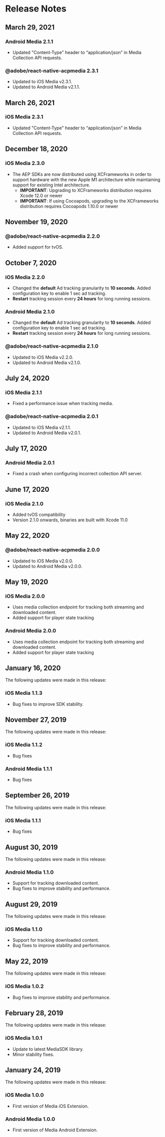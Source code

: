 # Release Notes

## March 29, 2021

### Android Media 2.1.1

* Updated "Content-Type" header to “application/json” in Media Collection API requests.

### @adobe/react-native-acpmedia 2.3.1

* Updated to iOS Media v2.3.1.
* Updated to Android Media v2.1.1.

## March 26, 2021

### iOS Media 2.3.1

* Updated "Content-Type" header to “application/json” in Media Collection API requests.

## December 18, 2020

### iOS Media 2.3.0

* The AEP SDKs are now distributed using XCFrameworks in order to support hardware with the new Apple M1 architecture while maintaining support for existing Intel architecture.
  * **IMPORTANT**: Upgrading to XCFrameworks distribution requires Xcode 12.0 or newer
  * **IMPORTANT**: If using Cocoapods, upgrading to the XCFrameworks distribution requires Cocoapods 1.10.0 or newer

## November 19, 2020

### @adobe/react-native-acpmedia 2.2.0

* Added support for tvOS.

## October 7, 2020

### iOS Media 2.2.0

* Changed the **default** Ad tracking granularity to **10 seconds**. Added configuration key to enable 1 sec ad tracking.
* **Restart** tracking session every **24 hours** for long running sessions.

### Android Media 2.1.0

* Changed the **default** Ad tracking granularity to **10 seconds**. Added configuration key to enable 1 sec ad tracking.
* **Restart** tracking session every **24 hours** for long running sessions.

### @adobe/react-native-acpmedia 2.1.0

* Updated to iOS Media v2.2.0.
* Updated to Android Media v2.1.0.

## July 24, 2020

### iOS Media 2.1.1

* Fixed a performance issue when tracking media.

### @adobe/react-native-acpmedia 2.0.1

* Updated to iOS Media v2.1.1.
* Updated to Android Media v2.0.1.

## July 17, 2020

### Android Media 2.0.1

* Fixed a crash when configuring incorrect collection API server.

## June 17, 2020

### iOS Media 2.1.0

* Added tvOS compatibility
* Version 2.1.0 onwards, binaries are built with Xcode 11.0

## May 22, 2020

### @adobe/react-native-acpmedia 2.0.0

* Updated to iOS Media v2.0.0.
* Updated to Android Media v2.0.0.

## May 19, 2020

### iOS Media 2.0.0

* Uses media collection endpoint for tracking both streaming and downloaded content.
* Added support for player state tracking

### Android Media 2.0.0

* Uses media collection endpoint for tracking both streaming and downloaded content.
* Added support for player state tracking

## January 16, 2020

The following updates were made in this release:

### iOS Media 1.1.3

* Bug fixes to improve SDK stability.

## November 27, 2019

The following updates were made in this release:

### iOS Media 1.1.2

* Bug fixes

### Android Media 1.1.1

* Bug fixes

## September 26, 2019

The following updates were made in this release:

### iOS Media 1.1.1

* Bug fixes

## August 30, 2019

The following updates were made in this release:

### Android Media 1.1.0

* Support for tracking downloaded content.
* Bug fixes to improve stability and performance.

## August 29, 2019

The following updates were made in this release:

### iOS Media 1.1.0

* Support for tracking downloaded content.
* Bug fixes to improve stability and performance.

## May 22, 2019

The following updates were made in this release:

### iOS Media 1.0.2

* Bug fixes to improve stability and performance.

## February 28, 2019

The following updates were made in this release:

### iOS Media 1.0.1

* Update to latest MediaSDK library.
* Minor stability fixes.

## January 24, 2019

The following updates were made in this release:

### iOS Media 1.0.0

* First version of Media iOS Extension.

### Android Media 1.0.0

* First version of Media Android Extension.

